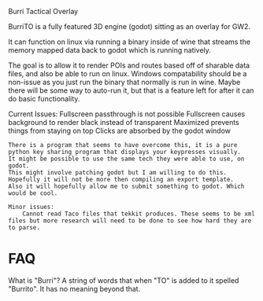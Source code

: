 Burri Tactical Overlay

BurriTO is a fully featured 3D engine (godot) sitting as an overlay for GW2.

It can function on linux via running a binary inside of wine that streams the memory mapped data back to godot which is running natively.

The goal is to allow it to render POIs and routes based off of sharable data files, and also be able to run on linux.
Windows compatability should be a non-issue as you just run the binary that normally is run in wine. Maybe there will
be some way to auto-run it, but that is a feature left for after it can do basic functionality.


Current Issues:
	Fullscreen passthrough is not possible
		Fullscreen causes background to render black instead of transparent
		Maximized prevents things from staying on top
		Clicks are absorbed by the godot window

	There is a program that seems to have overcome this, it is a pure python key sharing program that displays your keypresses visually.
	It might be possible to use the same tech they were able to use, on godot.
	This might involve patching godot but I am willing to do this. Hopefully it will not be more then compiling an export template.
	Also it will hopefully allow me to submit something to godot. Which would be cool.

	Minor issues:
		Cannot read Taco files that tekkit produces. These seems to be xml files but more research will need to be done to see how hard they are to parse.



FAQ
===
What is "Burri"?
A string of words that when "TO" is added to it spelled "Burrito". It has no meaning beyond that.
